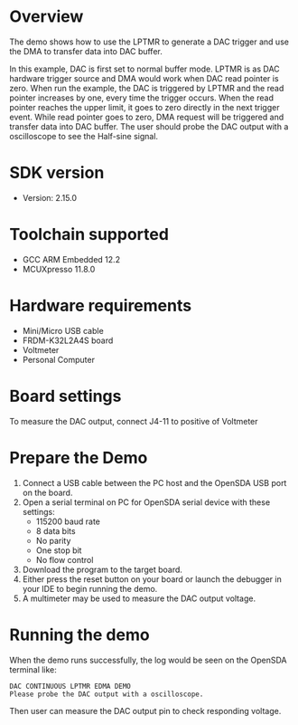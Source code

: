 Overview
========

The demo shows how to use the LPTMR to generate a DAC trigger and use the DMA to transfer data into DAC buffer.

In this example, DAC is first set to normal buffer mode. LPTMR is as DAC hardware trigger source and DMA would work 
when DAC read pointer is zero. When run the example, the DAC is triggered by LPTMR and the read pointer increases by one,
every time the trigger occurs. When the read pointer reaches the upper limit, it goes to zero directly in the next trigger event.
While read pointer goes to zero, DMA request will be triggered and transfer data into DAC buffer. The user should probe
the DAC output with a oscilloscope to see the Half-sine signal.

SDK version
===========
- Version: 2.15.0

Toolchain supported
===================
- GCC ARM Embedded  12.2
- MCUXpresso  11.8.0

Hardware requirements
=====================
- Mini/Micro USB cable
- FRDM-K32L2A4S board
- Voltmeter
- Personal Computer

Board settings
==============
To measure the DAC output, connect J4-11 to positive of Voltmeter

Prepare the Demo
================
1. Connect a USB cable between the PC host and the OpenSDA USB port on the board.
2. Open a serial terminal on PC for OpenSDA serial device with these settings:
    - 115200 baud rate
    - 8 data bits
    - No parity
    - One stop bit
    - No flow control
3. Download the program to the target board.
4. Either press the reset button on your board or launch the debugger in your IDE to begin running the demo.
5. A multimeter may be used to measure the DAC output voltage.

Running the demo
================
When the demo runs successfully, the log would be seen on the OpenSDA terminal like:

~~~~~~~~~~~~~~~~~~~~~~~~~~~~~
DAC CONTINUOUS LPTMR EDMA DEMO
Please probe the DAC output with a oscilloscope.

~~~~~~~~~~~~~~~~~~~~~~~~~~~~~
Then user can measure the DAC output pin to check responding voltage.
